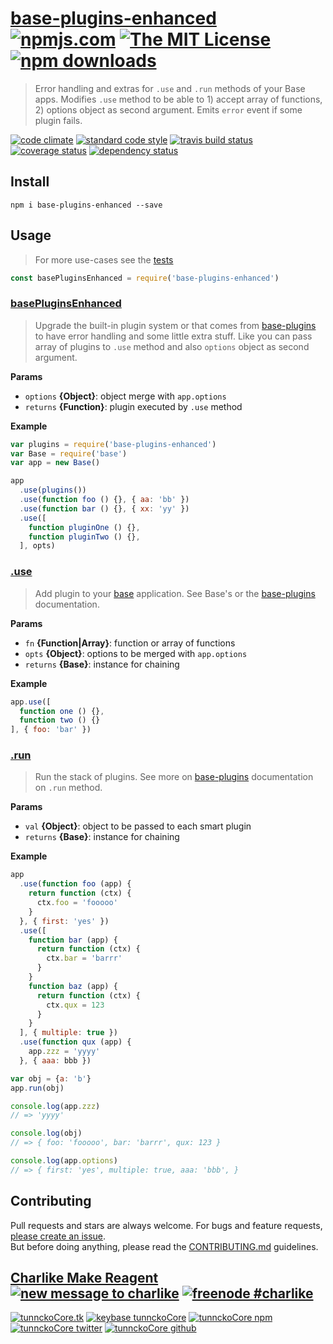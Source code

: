 # [base-plugins-enhanced][author-www-url] [![npmjs.com][npmjs-img]][npmjs-url] [![The MIT License][license-img]][license-url] [![npm downloads][downloads-img]][downloads-url] 

> Error handling and extras for `.use` and `.run` methods of your Base apps. Modifies `.use` method to be able to 1) accept array of functions, 2) options object as second argument. Emits `error` event if some plugin fails.

[![code climate][codeclimate-img]][codeclimate-url] [![standard code style][standard-img]][standard-url] [![travis build status][travis-img]][travis-url] [![coverage status][coveralls-img]][coveralls-url] [![dependency status][david-img]][david-url]

## Install
```
npm i base-plugins-enhanced --save
```

## Usage
> For more use-cases see the [tests](./test.js)

```js
const basePluginsEnhanced = require('base-plugins-enhanced')
```

### [basePluginsEnhanced](index.js#L41)
> Upgrade the built-in plugin system or that comes from [base-plugins][] to have error handling and some little extra stuff. Like you can pass array of plugins to `.use` method and also `options` object as second argument.

**Params**

* `options` **{Object}**: object merge with `app.options`    
* `returns` **{Function}**: plugin executed by `.use` method  

**Example**

```js
var plugins = require('base-plugins-enhanced')
var Base = require('base')
var app = new Base()

app
  .use(plugins())
  .use(function foo () {}, { aa: 'bb' })
  .use(function bar () {}, { xx: 'yy' })
  .use([
    function pluginOne () {},
    function pluginTwo () {},
  ], opts)
```

### [.use](index.js#L67)
> Add plugin to your [base][] application. See Base's or the [base-plugins][] documentation.

**Params**

* `fn` **{Function|Array}**: function or array of functions    
* `opts` **{Object}**: options to be merged with `app.options`    
* `returns` **{Base}**: instance for chaining  

**Example**

```js
app.use([
  function one () {},
  function two () {}
], { foo: 'bar' })
```

### [.run](index.js#L142)
> Run the stack of plugins. See more on [base-plugins][] documentation on `.run` method.

**Params**

* `val` **{Object}**: object to be passed to each smart plugin    
* `returns` **{Base}**: instance for chaining  

**Example**

```js
app
  .use(function foo (app) {
    return function (ctx) {
      ctx.foo = 'fooooo'
    }
  }, { first: 'yes' })
  .use([
    function bar (app) {
      return function (ctx) {
        ctx.bar = 'barrr'
      }
    }
    function baz (app) {
      return function (ctx) {
        ctx.qux = 123
      }
    }
  ], { multiple: true })
  .use(function qux (app) {
    app.zzz = 'yyyy'
  }, { aaa: bbb })

var obj = {a: 'b'}
app.run(obj)

console.log(app.zzz)
// => 'yyyy'

console.log(obj)
// => { foo: 'fooooo', bar: 'barrr', qux: 123 }

console.log(app.options)
// => { first: 'yes', multiple: true, aaa: 'bbb', }
```

## Contributing
Pull requests and stars are always welcome. For bugs and feature requests, [please create an issue](https://github.com/tunnckoCore/base-plugins-enhanced/issues/new).  
But before doing anything, please read the [CONTRIBUTING.md](./CONTRIBUTING.md) guidelines.

## [Charlike Make Reagent](http://j.mp/1stW47C) [![new message to charlike][new-message-img]][new-message-url] [![freenode #charlike][freenode-img]][freenode-url]

[![tunnckoCore.tk][author-www-img]][author-www-url] [![keybase tunnckoCore][keybase-img]][keybase-url] [![tunnckoCore npm][author-npm-img]][author-npm-url] [![tunnckoCore twitter][author-twitter-img]][author-twitter-url] [![tunnckoCore github][author-github-img]][author-github-url]

[base-plugins]: https://github.com/node-base/base-plugins
[base]: https://github.com/node-base/base

[npmjs-url]: https://www.npmjs.com/package/base-plugins-enhanced
[npmjs-img]: https://img.shields.io/npm/v/base-plugins-enhanced.svg?label=base-plugins-enhanced

[license-url]: https://github.com/tunnckoCore/base-plugins-enhanced/blob/master/LICENSE
[license-img]: https://img.shields.io/npm/l/base-plugins-enhanced.svg

[downloads-url]: https://www.npmjs.com/package/base-plugins-enhanced
[downloads-img]: https://img.shields.io/npm/dm/base-plugins-enhanced.svg

[codeclimate-url]: https://codeclimate.com/github/tunnckoCore/base-plugins-enhanced
[codeclimate-img]: https://img.shields.io/codeclimate/github/tunnckoCore/base-plugins-enhanced.svg

[travis-url]: https://travis-ci.org/tunnckoCore/base-plugins-enhanced
[travis-img]: https://img.shields.io/travis/tunnckoCore/base-plugins-enhanced/master.svg

[coveralls-url]: https://coveralls.io/r/tunnckoCore/base-plugins-enhanced
[coveralls-img]: https://img.shields.io/coveralls/tunnckoCore/base-plugins-enhanced.svg

[david-url]: https://david-dm.org/tunnckoCore/base-plugins-enhanced
[david-img]: https://img.shields.io/david/tunnckoCore/base-plugins-enhanced.svg

[standard-url]: https://github.com/feross/standard
[standard-img]: https://img.shields.io/badge/code%20style-standard-brightgreen.svg

[author-www-url]: http://www.tunnckocore.tk
[author-www-img]: https://img.shields.io/badge/www-tunnckocore.tk-fe7d37.svg

[keybase-url]: https://keybase.io/tunnckocore
[keybase-img]: https://img.shields.io/badge/keybase-tunnckocore-8a7967.svg

[author-npm-url]: https://www.npmjs.com/~tunnckocore
[author-npm-img]: https://img.shields.io/badge/npm-~tunnckocore-cb3837.svg

[author-twitter-url]: https://twitter.com/tunnckoCore
[author-twitter-img]: https://img.shields.io/badge/twitter-@tunnckoCore-55acee.svg

[author-github-url]: https://github.com/tunnckoCore
[author-github-img]: https://img.shields.io/badge/github-@tunnckoCore-4183c4.svg

[freenode-url]: http://webchat.freenode.net/?channels=charlike
[freenode-img]: https://img.shields.io/badge/freenode-%23charlike-5654a4.svg

[new-message-url]: https://github.com/tunnckoCore/ama
[new-message-img]: https://img.shields.io/badge/ask%20me-anything-green.svg

